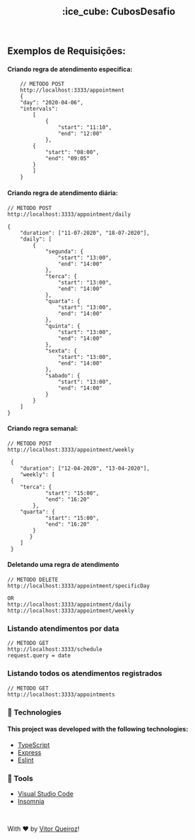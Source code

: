 

 <h2 align="center">:ice_cube: CubosDesafio</h2>
 
</br>

## Exemplos de Requisições:

#### Criando regra de atendimento especifica:
        // METODO POST
        http://localhost:3333/appointment
        {
        "day": "2020-04-06",
        "intervals": 
            [
                {
                    "start": "11:10",
                    "end": "12:00"
                },
            {
                "start": "08:00",
                "end": "09:05"
            }
            ]
        }
        
#### Criando regra de atendimento diária:
    // METODO POST
    http://localhost:3333/appointment/daily
    
    {
        "duration": ["11-07-2020", "18-07-2020"],
        "daily": [
            {
                "segunda": {
                    "start": "13:00",
                    "end": "14:00"
                },
                "terca": {
                    "start": "13:00",
                    "end": "14:00"
                },
                "quarta": {
                    "start": "13:00",
                    "end": "14:00"
                },
                "quinta": {
                    "start": "13:00",
                    "end": "14:00"
                },
                "sexta": {
                    "start": "13:00",
                    "end": "14:00"
                },
                "sabado": {
                    "start": "13:00",
                    "end": "14:00"
                }
            }
        ]
    }
    
#### Criando regra semanal:
    // METODO POST
    http://localhost:3333/appointment/weekly

	 {
        "duration": ["12-04-2020", "13-04-2020"],
        "weekly": [
     {
        "terca": {
                "start": "15:00",
                "end": "16:20"
            },
        "quarta": {
                "start": "15:00",
                "end": "16:20"
            }
           }
        ]
     }	
    
#### Deletando uma regra de atendimento
    // METODO DELETE
    http://localhost:3333/appointment/specificDay
    
    OR
    http://localhost:3333/appointment/daily
    http://localhost:3333/appointment/weekly
    
### Listando atendimentos por data
    // METODO GET
    http://localhost:3333/schedule
    request.query = date

### Listando todos os atendimentos registrados
    // METODO GET
    http://localhost:3333/appointments
    

    
### :rocket: Technologies

#### This project was developed with the following technologies:

- [TypeScript](https://github.com/Microsoft/TypeScript)
- [Express](https://github.com/expressjs/express)
- [Eslint](https://github.com/eslint/eslint)

### :hammer: Tools
- [Visual Studio Code](https://code.visualstudio.com)
- [Insomnia](https://insomnia.rest)
</br>


With ♥ by [Vitor Queiroz](https://www.linkedin.com/in/vitor-queiroz-4b32131a3/)!
